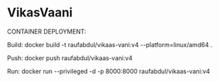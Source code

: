 # VikasVaani

CONTAINER DEPLOYMENT:

Build:
docker build -t raufabdul/vikaas-vani:v4 --platform=linux/amd64 .

Push:
docker push raufabdul/vikaas-vani:v4

Run:
docker run --privileged -d -p 8000:8000 raufabdul/vikaas-vani:v4
